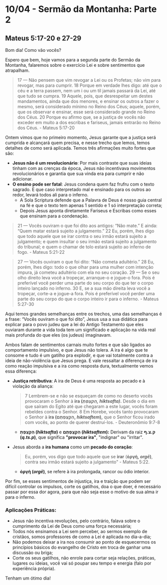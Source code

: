 # 10/04 - Sermão da Montanha: Parte 2

## Mateus 5:17-20 e 27-29

Bom dia! Como vão vocês? 

Espero que bem, hoje vamos para a segunda parte do Sermão da Montanha, falaremos sobre o exercício Lei e sobre sentimentos que atrapalham.

> 17  — Não pensem que vim revogar a Lei ou os Profetas; não vim para revogar, mas para cumprir. 18 Porque em verdade lhes digo: até que o céu e a terra passem, nem um i ou um til jamais passará da Lei, até que tudo se cumpra. 19 Aquele, pois, que desrespeitar um destes mandamentos, ainda que dos menores, e ensinar os outros a fazer o mesmo, será considerado mínimo no Reino dos Céus; aquele, porém, que os observar e ensinar, esse será considerado grande no Reino dos Céus. 20 Porque eu afirmo que, se a justiça de vocês não exceder em muito a dos escribas e fariseus, jamais entrarão no Reino dos Céus. - Mateus 5:17-20
> 

Ontem vimos que no primeiro momento, Jesus garante que a justiça será cumprida e alcançará quem precisa, e nesse trecho que lemos, temos detalhes de como será aplicada. Temos três afirmações muito fortes que são:

- **Jesus não é um revolucionário**: Por mais contraste que suas ideias tinham com as crenças da época, Jesus não incentivava movimentos revolucionários e garantia que sua vinda era para cumprir e não adicionar.
- **O ensino pode ser fatal**: Jesus condena quem faz frufru com o texto sagrado. E que caso interpretado mal e ensinado para os outros ao redor, levará todos ali para o inferno.
    - A Sola Scriptura defende que a Palavra de Deus é nosso guia central na fé e que  o texto tem apenas 1 sentido e 1 só interpretação correta;
    - Depois Jesus aponta diretamente Fariseus e Escribas como esses que ensinam para a condenação.

> 21 — Vocês ouviram o que foi dito aos antigos: “Não mate.” E ainda: “Quem matar estará sujeito a julgamento.” 22 Eu, porém, lhes digo que todo aquele que se irar contra o seu irmão estará sujeito a julgamento; e quem insultar o seu irmão estará sujeito a julgamento do tribunal; e quem o chamar de tolo estará sujeito ao inferno de fogo. - Mateus 5:21-22
> 

> 27 — Vocês ouviram o que foi dito: “Não cometa adultério.” 28 Eu, porém, lhes digo: todo o que olhar para uma mulher com intenção impura, já cometeu adultério com ela no seu coração. 29 — Se o seu olho direito leva você a tropeçar, arranque-o e jogue-o fora. Pois é preferível você perder uma parte do seu corpo do que ter o corpo inteiro lançado no inferno. 30 E, se a sua mão direita leva você a tropeçar, corte-a e jogue-a fora. Pois é preferível você perder uma parte do seu corpo do que o corpo inteiro ir para o inferno. - Mateus 5:27-30
> 

Aqui temos grandes semelhanças entre os trechos, uma das semelhanças é a frase: “Vocês ouviram o que foi dito”, Jesus usa a sua didática para explicar para o povo judeu que a lei do Antigo Testamento que eles ouviaram durante a vida toda tem um significado e aplicação na vida real mais profunda do que eles (os judeus) imaginavam.

Ambos falam de sentimentos carnais muito fortes e que são ligados ao comportamento impulsivo, e que Jesus não tolera. A ira é algo que te consome e tudo é um gatilho pra explodir, e que vai totalmente contra a ideia de não-violência que Jesus prega. E vale ressaltar a diferença de ira como reação impulsiva e a ira como resposta dura, textualmente vemos essa diferença: 

- **Justiça retributiva**: A ira de Deus é uma resposta ao pecado e à violação da aliança:
    
    > 7 Lembrem-se e não se esqueçam de como no deserto vocês provocaram o Senhor à **ira (*הִקְצַפְתָּ, hiktsafta)*.** Desde o dia em que saíram do Egito até que chegaram a este lugar, vocês foram rebeldes contra o Senhor. 8 Em Horebe, vocês tanto provocaram o Senhor à **ira (הִקְצַפְתֶּם, *hiktsaftem*),** que o Senhor ficou irado com vocês, ao ponto de querer destruí-los. - Deuteronômio 9:7-8
    > 
    - **הִקְצַפְתָּ (*hiktsafta*)** e **הִקְצַפְתֶּם (*hiktsaftem*):** Derivam da raiz **ק.צ.ף (*q.ts.p*)**, que significa **"provocar ira"**, "indignar" ou "irritar".

- Jesus aborda a **ira humana** como um **pecado do coração**:
    
    > Eu, porém, vos digo que todo aquele que se **irar** (**ὀργή, *orgē*)**, contra seu irmão estará sujeito a julgamento" - Mateus 5:22.
    > 
    - **ὀργή (*orgē*)**, se refere à ira prolongada, rancor ou ódio interior.

Por fim, se esses sentimentos de injustiça, ira e traição que podem ser difícil controlar os impulsos, corte os gatilhos, doa o que doer, é necessário passar por essa dor agora, para que não seja esse o motivo de sua alma ir para o inferno. 

### Aplicações Práticas:

- Jesus não incentiva revoluções, pelo contrário, falava sobre o cumprimento da Lei de Deus como uma força necessária;
- Todos nós ensinamos a Lei sem perceber, ao sermos exemplo de cristãos, somos professores de como a Lei é aplicada no dia-a-dia;
- Não podemos deixar a ira nos consumir ao ponto de esquecermos os princípios básicos do evangelho de Cristo em troca de ganhar uma discussão ou briga;
- Corte os seus gatilhos, não enrole para cortar seja relações, práticas, lugares ou ideias, você vai só poupar seu tempo e energia (falo por experiência própria).

Tenham um ótimo dia!